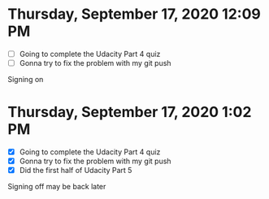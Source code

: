 # Thursday, September 17, 2020 12:09 PM
- [ ] Going to complete the Udacity Part 4 quiz
- [ ] Gonna try to fix the problem with my git push

Signing on

# Thursday, September 17, 2020 1:02 PM
- [x] Going to complete the Udacity Part 4 quiz
- [x] Gonna try to fix the problem with my git push
- [x] Did the first half of Udacity Part 5

Signing off may be back later